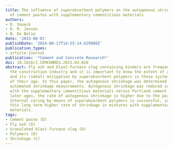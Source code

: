```yaml
---
title: The influence of superabsorbent polymers on the autogenous shrinkage properties
  of cement pastes with supplementary cementitious materials
authors:
- D. Snoeck
- O. M. Jensen
- N. De Belie
date: '2015-08-01'
publishDate: '2024-06-17T14:55:14.629980Z'
publication_types:
- article-journal
publication: '*Cement and Concrete Research*'
doi: 10.1016/J.CEMCONRES.2015.03.020
abstract: Fly ash and blast-furnace slag containing binders are frequently used in
  the construction industry and it is important to know the extent of autogenous shrinkage
  and its (ideal) mitigation by superabsorbent polymers in these systems as a function
  of their age. In this paper, the autogenous shrinkage was determined by manual and
  automated shrinkage measurements. Autogenous shrinkage was reduced in cement pastes
  with the supplementary cementitious materials versus Portland cement pastes. At
  later ages, the rate of autogenous shrinkage is higher due to the pozzolanic activity.
  Internal curing by means of superabsorbent polymers is successful, independent of
  this long term higher rate of shrinkage in mixtures with supplementary cementitious
  materials.
tags:
- Cement paste (D)
- Fly ash (D)
- Granulated blast-furnace slag (D)
- Polymers (D)
- Shrinkage (C)
---
```

